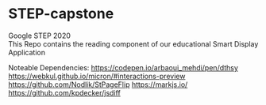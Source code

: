 # STEP-capstone
Google STEP 2020 <br>
This Repo contains the reading component of our educational Smart Display Application

Noteable Dependencies:
https://codepen.io/arbaoui_mehdi/pen/dthsy
https://webkul.github.io/micron/#interactions-preview
https://github.com/Nodlik/StPageFlip
https://markjs.io/
https://github.com/kpdecker/jsdiff
